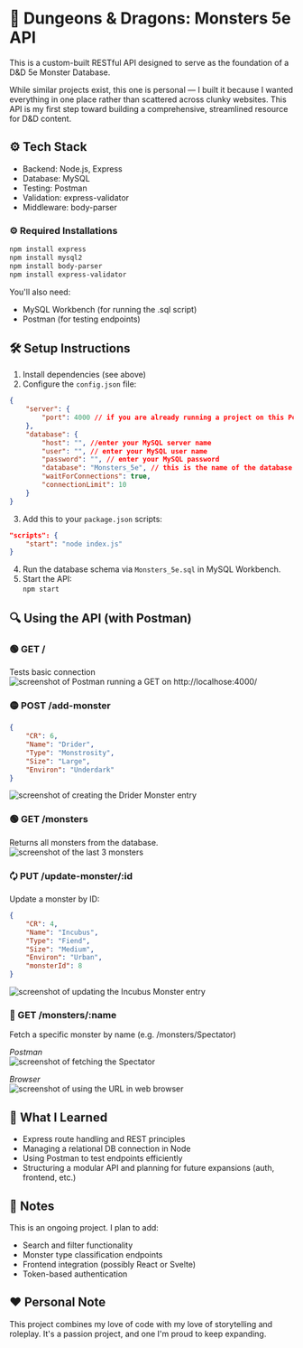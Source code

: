 # 🐉 Dungeons & Dragons: Monsters 5e API

This is a custom-built RESTful API designed to serve as the foundation of a D&D 5e Monster Database.

While similar projects exist, this one is personal — I built it because I wanted everything in one place rather than scattered across clunky websites. This API is my first step toward building a comprehensive, streamlined resource for D&D content.

## ⚙️ Tech Stack

- Backend: Node.js, Express     
- Database: MySQL       
- Testing: Postman  
- Validation: express-validator     
- Middleware: body-parser       

### ⚙️ Required Installations
``` bash
npm install express
npm install mysql2
npm install body-parser
npm install express-validator
```
You'll also need:
- MySQL Workbench (for running the .sql script)
- Postman (for testing endpoints)

## 🛠️ Setup Instructions
1. Install dependencies (see above)
2. Configure the `config.json` file:
```json
{
    "server": {
        "port": 4000 // if you are already running a project on this Port, change it to a Port you're not using
    },
    "database": {
        "host": "", //enter your MySQL server name
        "user": "", // enter your MySQL user name
        "password": "", // enter your MySQL password
        "database": "Monsters_5e", // this is the name of the database in the .sql file
        "waitForConnections": true,
        "connectionLimit": 10
    }
}
```     
3. Add this to your `package.json` scripts:
```json
"scripts": {
    "start": "node index.js"
}
```
4. Run the database schema via `Monsters_5e.sql` in MySQL Workbench.
5. Start the API:   
    `npm start`

## 🔍 Using the API (with Postman)
### 🟢 GET /
Tests basic connection
![screenshot of Postman running a GET on http://localhose:4000/](<README Screenshots/SS_get-test.png>)


### 🟡 POST /add-monster
```json
{   
    "CR": 6,    
    "Name": "Drider",   
    "Type": "Monstrosity",  
    "Size": "Large",    
    "Environ": "Underdark"  
}
```     
![screenshot of creating the Drider Monster entry](<README Screenshots/SS_Post-Drider.png>)


### 🟢 GET /monsters
Returns all monsters from the database.
![screenshot of the last 3 monsters](<README Screenshots/SS_GET-Monsters.png>)


### 🗘️ PUT /update-monster/:id
Update a monster by ID:
```json 
{
    "CR": 4,
    "Name": "Incubus",
    "Type": "Fiend",
    "Size": "Medium",
    "Environ": "Urban",
    "monsterId": 8
}
``` 
![screenshot of updating the Incubus Monster entry](<README Screenshots/SS_Update-Incubus.png>)


### 🧢 GET /monsters/:name
Fetch a specific monster by name (e.g. /monsters/Spectator)

*Postman*   
![screenshot of fetching the Spectator](<README Screenshots/SS_GET-Spectator.png>)

*Browser*   
![screenshot of using the URL in web browser](<README Screenshots/SS_GET-Spectator-browser.png>)


## 🧠 What I Learned
- Express route handling and REST principles
- Managing a relational DB connection in Node
- Using Postman to test endpoints efficiently
- Structuring a modular API and planning for future expansions (auth, frontend, etc.)

## 📌 Notes
This is an ongoing project. I plan to add:
- Search and filter functionality
- Monster type classification endpoints
- Frontend integration (possibly React or Svelte)
- Token-based authentication

## ❤️ Personal Note
This project combines my love of code with my love of storytelling and roleplay. It's a passion project, and one I'm proud to keep expanding.